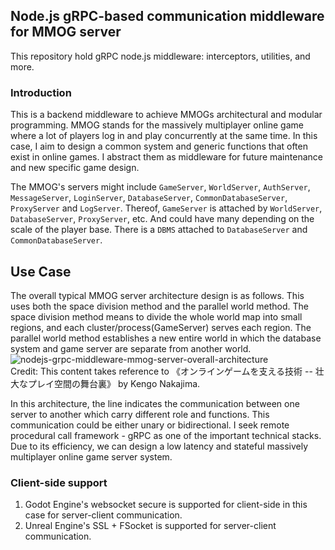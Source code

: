 ## Node.js gRPC-based communication middleware for MMOG server   
This repository hold gRPC node.js middleware: interceptors, utilities, and more.
### Introduction
This is a backend middleware to achieve MMOGs architectural and modular programming. MMOG stands for the massively multiplayer online game where a lot of players log in and play concurrently at the same time. In this case, I aim to design a common system and generic functions that often exist in online games. I abstract them as middleware for future maintenance and new specific game design.  


The MMOG's servers might include `GameServer`, `WorldServer`, `AuthServer`, `MessageServer`, `LoginServer`, `DatabaseServer`, `CommonDatabaseServer`, `ProxyServer` and `LogServer`. Thereof, `GameServer` is attached by `WorldServer`, `DatabaseServer`, `ProxyServer`, etc. And could have many depending on the scale of the player base. There is a `DBMS` attached to `DatabaseServer` and `CommonDatabaseServer`.  

  
## Use Case  
The overall typical MMOG server architecture design is as follows. This uses both the space division method and the parallel world method. The space division method means to divide the whole world map into small regions, and each cluster/process(GameServer) serves each region. The parallel world method establishes a new entire world in which the database system and game server are separate from another world.  
![nodejs-grpc-middleware-mmog-server-overall-architecture](https://github.com/cloudchentrial/nodejs-gRPC-middleware-mmog-server/assets/31240078/1967d792-c519-41ad-93b3-6a4f959bedf8)  
Credit: This content takes reference to 《オンラインゲームを支える技術 -- 壮大なプレイ空間の舞台裏》 by Kengo Nakajima.  

  
In this architecture, the line indicates the communication between one server to another which carry different role and functions. This communication could be either unary or bidirectional. I seek remote procedural call framework - gRPC as one of the important technical stacks. Due to its efficiency, we can design a low latency and stateful massively multiplayer online game server system.  

### Client-side support
1. Godot Engine's websocket secure is supported for client-side in this case for server-client communication.
2. Unreal Engine's SSL + FSocket is supported for server-client communication.




